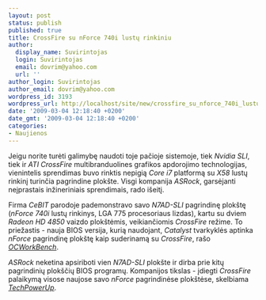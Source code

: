 ```yaml
---
layout: post
status: publish
published: true
title: CrossFire su nForce 740i lustų rinkiniu
author:
  display_name: Suvirintojas
  login: Suvirintojas
  email: dovrim@yahoo.com
  url: ''
author_login: Suvirintojas
author_email: dovrim@yahoo.com
wordpress_id: 3193
wordpress_url: http://localhost/site/new/crossfire_su_nforce_740i_lustu_rinkiniu/
date: '2009-03-04 12:18:40 +0200'
date_gmt: '2009-03-04 12:18:40 +0200'
categories:
- Naujienos
---
```

<p>Jeigu norite turėti galimybę naudoti toje pačioje sistemoje, tiek <i>Nvidia SLI</i>, tiek ir <i>ATI CrossFire</i> multibranduolines grafikos apdorojimo technologijas, vienintelis sprendimas buvo rinktis nepigią <i>Core i7</i> platformą su <i>X58</i> lustų rinkinį turinčia pagrindine plokšte. Visgi kompanija <i>ASRock</i>, garsėjanti neįprastais inžineriniais sprendimais, rado išeitį.</p>
<p>Firma <i>CeBIT</i> parodoje pademonstravo savo <i>N7AD-SLI</i> pagrindinę plokštę (<i>nForce 740i</i> lustų rinkinys, LGA 775 procesoriaus lizdas), kartu su dviem <i>Radeon HD 4850</i> vaizdo plokštėmis, veikiančiomis <i>CrossFire</i> režime. To priežastis - nauja BIOS versija, kurią naudojant, <i>Catalyst</i> tvarkyklės aptinka <i>nForce</i> pagrindinę plokštę kaip suderinamą su <i>CrossFire</i>, rašo <a class="ns" href="http://my.ocworkbench.com/bbs/showthread.php?p=444732#post444732"><i>OCWorkBench</i></a>.</p>
<p><i>ASRock</i> neketina apsiriboti vien <i>N7AD-SLI</i> plokšte ir dirba prie kitų pagrindinių plokščių BIOS programų. Kompanijos tikslas - įdiegti <i>CrossFire</i> palaikymą visose naujose savo <i>nForce</i> pagrindinėse plokštėse, skelbiama <a class="ns" href="http://www.techpowerup.com/87030/ASRock_Enables_CrossFire_on_nForce_740i_SLI_Motherboard.html"><i>TechPowerUp</i></a>.</p>
